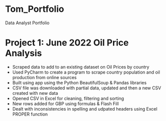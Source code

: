 # Tom_Portfolio
Data Analyst Portfolio


# Project 1: June 2022 Oil Price Analysis

- Scraped data to add to an existing dataset on Oil Prices by country
- Used PyCharm to create a program to scrape country population and oil production from online sources
- Built using app using the Python BeautifulSoup & Pandas libraries
- CSV file was downloaded with partial data, updated and then a new CSV created with new data
- Opened CSV in Excel for cleaning, filtering and sorting
- New rows added for GBP using formulas & Flash Fill 
- Dealt with inconsistencies in spelling and udpated headers using Excel PROPER function 
